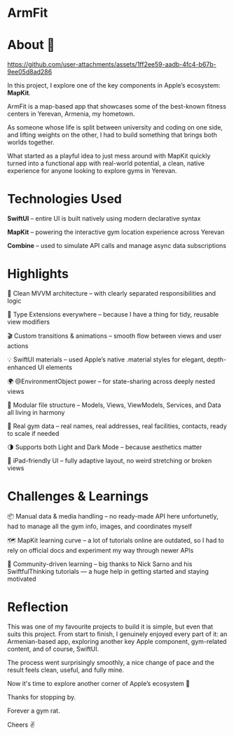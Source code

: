 # ArmFit

# About 🤌
https://github.com/user-attachments/assets/1ff2ee59-aadb-4fc4-b67b-9ee05d8ad286

In this project, I explore one of the key components in Apple’s ecosystem: **MapKit**.

ArmFit is a map-based app that showcases some of the best-known fitness centers in Yerevan, Armenia, my hometown.

As someone whose life is split between university and coding on one side, and lifting weights on the other, I had to build something that brings both worlds together.

What started as a playful idea to just mess around with MapKit quickly turned into a functional app with real-world potential, a clean, native experience for anyone looking to explore gyms in Yerevan.

# Technologies Used

**SwiftUI** – entire UI is built natively using modern declarative syntax

**MapKit** – powering the interactive gym location experience across Yerevan

**Combine** – used to simulate API calls and manage async data subscriptions

# Highlights
🧠 Clean MVVM architecture – with clearly separated responsibilities and logic

🧩 Type Extensions everywhere – because I have a thing for tidy, reusable view modifiers

🎬 Custom transitions & animations – smooth flow between views and user actions

💡 SwiftUI materials – used Apple’s native .material styles for elegant, depth-enhanced UI elements

🌍 @EnvironmentObject power – for state-sharing across deeply nested views

🎯 Modular file structure – Models, Views, ViewModels, Services, and Data all living in harmony

💪 Real gym data – real names, real addresses, real facilities, contacts, ready to scale if needed

🌗 Supports both Light and Dark Mode – because aesthetics matter

📱 iPad-friendly UI – fully adaptive layout, no weird stretching or broken views

# Challenges & Learnings

📦 Manual data & media handling – no ready-made API here unfortunetly, had to manage all the gym info, images, and coordinates myself

🗺️ MapKit learning curve – a lot of tutorials online are outdated, so I had to rely on official docs and experiment my way through newer APIs

🙌 Community-driven learning – big thanks to Nick Sarno and his SwiftfulThinking tutorials — a huge help in getting started and staying motivated

# Reflection

This was one of my favourite projects to build it is simple, but even that suits this project. From start to finish, I genuinely enjoyed every part of it: an Armenian-based app, exploring another key Apple component, gym-related content, and of course, SwiftUI.

The process went surprisingly smoothly, a nice change of pace and the result feels clean, useful, and fully mine.

Now it's time to explore another corner of Apple’s ecosystem 🥳

Thanks for stopping by.

Forever a gym rat.

Cheers ✌️
